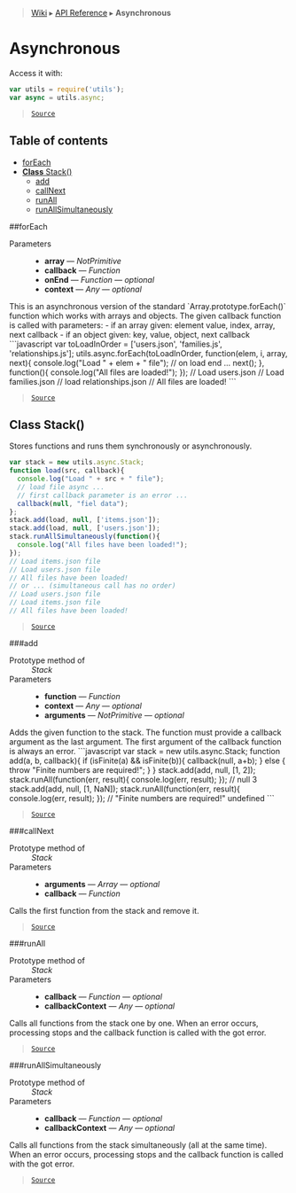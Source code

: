 > [Wiki](Home) ▸ [API Reference](API-Reference) ▸ **Asynchronous**

# Asynchronous

Access it with:
```javascript
var utils = require('utils');
var async = utils.async;
```

> [`Source`](/Neft-io/neft/tree/master/src/utils/async.litcoffee#asynchronous)

## Table of contents
  * [forEach](#foreach)
  * [**Class** Stack()](#class-stack)
    * [add](#add)
    * [callNext](#callnext)
    * [runAll](#runall)
    * [runAllSimultaneously](#runallsimultaneously)

##forEach
<dl><dt>Parameters</dt><dd><ul><li><b>array</b> — <i>NotPrimitive</i></li><li><b>callback</b> — <i>Function</i></li><li><b>onEnd</b> — <i>Function</i> — <i>optional</i></li><li><b>context</b> — <i>Any</i> — <i>optional</i></li></ul></dd></dl>
This is an asynchronous version of the standard `Array.prototype.forEach()` function
which works with arrays and objects.
The given callback function is called with parameters:
 - if an array given: element value, index, array, next callback
 - if an object given: key, value, object, next callback
```javascript
var toLoadInOrder = ['users.json', 'families.js', 'relationships.js'];
utils.async.forEach(toLoadInOrder, function(elem, i, array, next){
  console.log("Load " + elem + " file");
  // on load end ...
  next();
}, function(){
  console.log("All files are loaded!");
});
// Load users.json
// Load families.json
// load relationships.json
// All files are loaded!
```

> [`Source`](/Neft-io/neft/tree/master/src/utils/async.litcoffee#foreachnotprimitive-array-function-callback-function-onend-any-context)

## **Class** Stack()

Stores functions and runs them synchronously or asynchronously.
```javascript
var stack = new utils.async.Stack;
function load(src, callback){
  console.log("Load " + src + " file");
  // load file async ...
  // first callback parameter is an error ...
  callback(null, "fiel data");
};
stack.add(load, null, ['items.json']);
stack.add(load, null, ['users.json']);
stack.runAllSimultaneously(function(){
  console.log("All files have been loaded!");
});
// Load items.json file
// Load users.json file
// All files have been loaded!
// or ... (simultaneous call has no order)
// Load users.json file
// Load items.json file
// All files have been loaded!
```

> [`Source`](/Neft-io/neft/tree/master/src/utils/async.litcoffee#class-stack)

###add
<dl><dt>Prototype method of</dt><dd><i>Stack</i></dd><dt>Parameters</dt><dd><ul><li><b>function</b> — <i>Function</i></li><li><b>context</b> — <i>Any</i> — <i>optional</i></li><li><b>arguments</b> — <i>NotPrimitive</i> — <i>optional</i></li></ul></dd></dl>
Adds the given function to the stack.
The function must provide a callback argument as the last argument.
The first argument of the callback function is always an error.
```javascript
var stack = new utils.async.Stack;
function add(a, b, callback){
  if (isFinite(a) && isFinite(b)){
    callback(null, a+b);
  } else {
    throw "Finite numbers are required!";
  }
}
stack.add(add, null, [1, 2]);
stack.runAll(function(err, result){
  console.log(err, result);
});
// null 3
stack.add(add, null, [1, NaN]);
stack.runAll(function(err, result){
  console.log(err, result);
});
// "Finite numbers are required!"  undefined
```

> [`Source`](/Neft-io/neft/tree/master/src/utils/async.litcoffee#stackaddfunction-function-any-context-notprimitive-arguments)

###callNext
<dl><dt>Prototype method of</dt><dd><i>Stack</i></dd><dt>Parameters</dt><dd><ul><li><b>arguments</b> — <i>Array</i> — <i>optional</i></li><li><b>callback</b> — <i>Function</i></li></ul></dd></dl>
Calls the first function from the stack and remove it.

> [`Source`](/Neft-io/neft/tree/master/src/utils/async.litcoffee#stackcallnextarray-arguments-function-callback)

###runAll
<dl><dt>Prototype method of</dt><dd><i>Stack</i></dd><dt>Parameters</dt><dd><ul><li><b>callback</b> — <i>Function</i> — <i>optional</i></li><li><b>callbackContext</b> — <i>Any</i> — <i>optional</i></li></ul></dd></dl>
Calls all functions from the stack one by one.
When an error occurs, processing stops and the callback function is called with the got error.

> [`Source`](/Neft-io/neft/tree/master/src/utils/async.litcoffee#stackrunallfunction-callback-any-callbackcontext)

###runAllSimultaneously
<dl><dt>Prototype method of</dt><dd><i>Stack</i></dd><dt>Parameters</dt><dd><ul><li><b>callback</b> — <i>Function</i> — <i>optional</i></li><li><b>callbackContext</b> — <i>Any</i> — <i>optional</i></li></ul></dd></dl>
Calls all functions from the stack simultaneously (all at the same time).
When an error occurs, processing stops and the callback function is called with the got error.

> [`Source`](/Neft-io/neft/tree/master/src/utils/async.litcoffee#stackrunallsimultaneouslyfunction-callback-any-callbackcontext)

